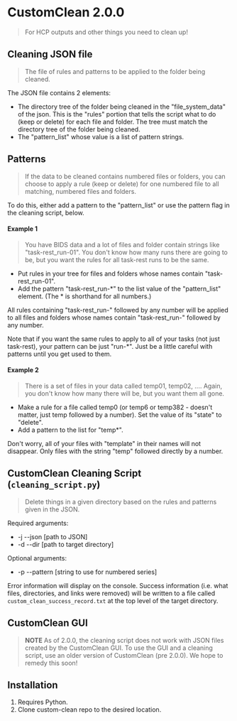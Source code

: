 # CustomClean 2.0.0
> For HCP outputs and other things you need to clean up!

## Cleaning JSON file
> The file of rules and patterns to be applied to the folder being cleaned.

The JSON file contains 2 elements:
  * The directory tree of the folder being cleaned in the "file_system_data" of
  the json. This is the "rules" portion that tells the script what to do (keep
  or delete) for each file and folder. The tree must match the directory tree
  of the folder being cleaned.
  * The "pattern_list" whose value is a list of pattern strings.

## Patterns
> If the data to be cleaned contains numbered files or folders, you can choose
to apply a rule (keep or delete) for one numbered file to all matching,
numbered files and folders.

To do this, either add a pattern to the "pattern_list" or use the pattern flag
in the cleaning script, below.

#### Example 1
> You have BIDS data and a lot of files and folder contain strings like
"task-rest_run-01". You don't know how many runs there are going to be, but
you want the rules for all task-rest runs to be the same.
 * Put rules in your tree for files and folders whose names contain "task-rest_run-01".
 * Add the pattern "task-rest_run-\*" to the list value of the "pattern_list"
element. (The \* is shorthand for all numbers.)

All rules containing "task-rest_run-" followed by any number will be applied to
all files and folders whose names contain "task-rest_run-" followed by any
number.

Note that if you want the same rules to apply to all of your tasks (not just
task-rest), your pattern can be just "run-\*". Just be a little careful with
patterns until you get used to them.

#### Example 2
> There is a set of files in your data called temp01, temp02, .... Again, you
don't know how many there will be, but you want them all gone.
* Make a rule for a file called temp0 (or temp6 or temp382 - doesn't matter,
just temp followed by a number). Set the value of its "state" to "delete".
* Add a pattern to the list for "temp*".

Don't worry, all of your files with "template" in their names will not
disappear. Only files with the string "temp" followed directly by a number.


## CustomClean Cleaning Script (`cleaning_script.py`)
> Delete things in a given directory based on the rules and patterns given in
the JSON.

Required arguments:
  * -j --json [path to JSON]
  * -d --dir [path to target directory]

Optional arguments:
  * -p --pattern [string to use for numbered series]

Error information will display on the console.
Success information (i.e. what files, directories, and links were removed) will
be written to a file called `custom_clean_success_record.txt` at the top level
of the target directory.


## CustomClean GUI
> **NOTE** As of 2.0.0, the cleaning script does not work with JSON files
created by the CustomClean GUI. To use the GUI and a cleaning script, use an
older version of CustomClean (pre 2.0.0). We hope to remedy this soon!

## Installation
1. Requires Python.
2. Clone custom-clean repo to the desired location.


